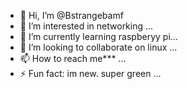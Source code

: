 - 👋 Hi, I’m @Bstrangebamf
- 👀 I’m interested in networking ...
- 🌱 I’m currently learning raspberyy pi...
- 💞️ I’m looking to collaborate on linux  ...
- 📫 How to reach me*** ...
- ⚡ Fun fact: im new. super green ...

<!---
Bstrangebamf/Bstrangebamf is a ✨ special ✨ repository because its `README.md` (this file) appears on your GitHub profile.
You can click the Preview link to take a look at your changes.
--->
